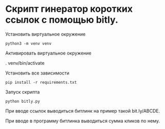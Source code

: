 #  Скрипт гинератор коротких ссылок с помощью bitly.

Установить виртуальное окружение

    python3 -m venv venv
 
Активировать виртуальное окружение

   . venv/bin/activate
 
Установить все зависимости
    
    pip install -r requirements.txt

Запуск скрипта 

    python bitly.py

При вводе ссылок выводиться битлинк на пример такой bit.ly/ABCDE.

При вводе в программу битлинка выводиться сумма кликов по нему.
